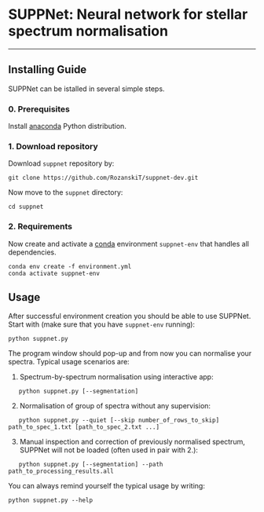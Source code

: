 # SUPPNet: Neural network for stellar spectrum normalisation
---
## Installing Guide
SUPPNet can be istalled in several simple steps.

### 0. Prerequisites

Install [anaconda](conda.io) Python distribution.

### 1. Download repository

Download `suppnet` repository by:
```
git clone https://github.com/RozanskiT/suppnet-dev.git
```
Now move to the `suppnet` directory:
```
cd suppnet
```

### 2. Requirements

Now create and activate a [conda](conda.io) environment `suppnet-env` that handles all dependencies.

```
conda env create -f environment.yml
conda activate suppnet-env
```
## Usage
After successful environment creation you should be able to use SUPPNet. Start with (make sure that you have `suppnet-env` running):
```
python suppnet.py
```
The program window should pop-up and from now you can normalise your spectra. Typical usage scenarios are:

1. Spectrum-by-spectrum normalisation using interactive app:
 ```
    python suppnet.py [--segmentation]
 ```
2. Normalisation of group of spectra without any supervision:
 ```
    python suppnet.py --quiet [--skip number_of_rows_to_skip] path_to_spec_1.txt [path_to_spec_2.txt ...]
 ```
3. Manual inspection and correction of previously normalised spectrum, SUPPNet will not be loaded (often used in pair with 2.):
 ```
    python suppnet.py [--segmentation] --path path_to_processing_results.all
```

You can always remind yourself the typical usage by writing:
```
python suppnet.py --help
```
